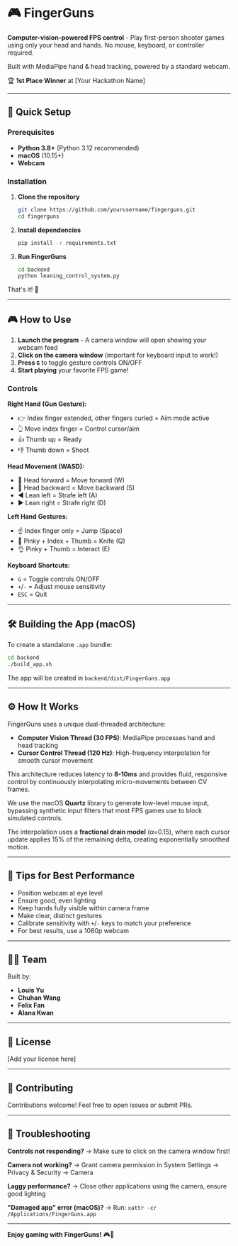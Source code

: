 # 🎮 FingerGuns

**Computer-vision-powered FPS control** - Play first-person shooter games using only your head and hands. No mouse, keyboard, or controller required.

Built with MediaPipe hand & head tracking, powered by a standard webcam.

🏆 **1st Place Winner** at [Your Hackathon Name]

---

## 🚀 Quick Setup

### Prerequisites
- **Python 3.8+** (Python 3.12 recommended)
- **macOS** (10.15+)
- **Webcam**

### Installation

1. **Clone the repository**
   ```bash
   git clone https://github.com/yourusername/fingerguns.git
   cd fingerguns
   ```

2. **Install dependencies**
   ```bash
   pip install -r requirements.txt
   ```

3. **Run FingerGuns**
   ```bash
   cd backend
   python leaning_control_system.py
   ```

That's it! 🎉

---

## 🎮 How to Use

1. **Launch the program** - A camera window will open showing your webcam feed
2. **Click on the camera window** (important for keyboard input to work!)
3. **Press `G`** to toggle gesture controls ON/OFF
4. **Start playing** your favorite FPS game!

### Controls

**Right Hand (Gun Gesture):**
- 👉 Index finger extended, other fingers curled = Aim mode active
- 👆 Move index finger = Control cursor/aim
- 👍 Thumb up = Ready
- 👎 Thumb down = Shoot

**Head Movement (WASD):**
- 🔺 Head forward = Move forward (W)
- 🔻 Head backward = Move backward (S)
- ◀️ Lean left = Strafe left (A)
- ▶️ Lean right = Strafe right (D)

**Left Hand Gestures:**
- ☝️ Index finger only = Jump (Space)
- 🤘 Pinky + Index + Thumb = Knife (Q)
- 👌 Pinky + Thumb = Interact (E)

**Keyboard Shortcuts:**
- `G` = Toggle controls ON/OFF
- `+`/`-` = Adjust mouse sensitivity
- `ESC` = Quit

---

## 🛠️ Building the App (macOS)

To create a standalone `.app` bundle:

```bash
cd backend
./build_app.sh
```

The app will be created in `backend/dist/FingerGuns.app`

---

## ⚙️ How It Works

FingerGuns uses a unique dual-threaded architecture:

- **Computer Vision Thread (30 FPS)**: MediaPipe processes hand and head tracking
- **Cursor Control Thread (120 Hz)**: High-frequency interpolation for smooth cursor movement

This architecture reduces latency to **8-10ms** and provides fluid, responsive control by continuously interpolating micro-movements between CV frames.

We use the macOS **Quartz** library to generate low-level mouse input, bypassing synthetic input filters that most FPS games use to block simulated controls.

The interpolation uses a **fractional drain model** (α=0.15), where each cursor update applies 15% of the remaining delta, creating exponentially smoothed motion.

---

## 🎯 Tips for Best Performance

- Position webcam at eye level
- Ensure good, even lighting
- Keep hands fully visible within camera frame
- Make clear, distinct gestures
- Calibrate sensitivity with `+`/`-` keys to match your preference
- For best results, use a 1080p webcam

---

## 🧑‍💻 Team

Built by:
- **Louis Yu**
- **Chuhan Wang**
- **Felix Fan**
- **Alana Kwan**

---

## 📝 License

[Add your license here]

---

## 🤝 Contributing

Contributions welcome! Feel free to open issues or submit PRs.

---

## 🐛 Troubleshooting

**Controls not responding?**
→ Make sure to click on the camera window first!

**Camera not working?**
→ Grant camera permission in System Settings → Privacy & Security → Camera

**Laggy performance?**
→ Close other applications using the camera, ensure good lighting

**"Damaged app" error (macOS)?**
→ Run: `xattr -cr /Applications/FingerGuns.app`

---

**Enjoy gaming with FingerGuns!** 🎮👋
